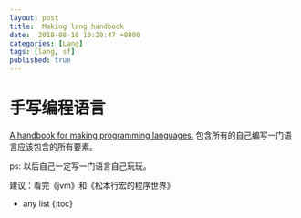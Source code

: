 ```yaml
---
layout: post
title:  Making lang handbook 
date:  2018-08-18 10:20:47 +0800
categories: [Lang]
tags: [lang, sf]
published: true
---
```


# 手写编程语言

[A handbook for making programming languages.](http://craftinginterpreters.com/) 包含所有的自己编写一门语言应该包含的所有要素。

ps: 以后自己一定写一门语言自己玩玩。

建议：看完《jvm》和《松本行宏的程序世界》 

* any list
{:toc}
